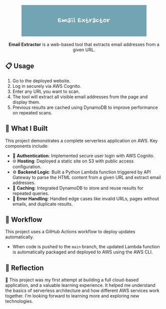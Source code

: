 <p align="center">
  <img src="website/Images/Email_Extractor.png" width="400"/>
</p>

<p align="center">
  <b>Email Extractor</b> is a web-based tool that extracts email addresses from a given URL.
</p> 

## 📋 Usage 

1. Go to the deployed website.
2. Log in securely via AWS Cognito.
3. Enter any URL you want to scan.
4. The tool will extract all visible email addresses from the page and display them.
5. Previous results are cached using DynamoDB to improve performance on repeated scans.

## 💼 What I Built  
This project demonstrates a complete serverless application on AWS. Key components include:

- 🔐 **Authentication**: Implemented secure user login with AWS Cognito.
- 🌐 **Hosting**: Deployed a static site on S3 with public access configuration.
- ⚙️ **Backend Logic**: Built a Python Lambda function triggered by API Gateway to parse the HTML content from a given URL and extract email addresses.
- 🧠 **Caching**: Integrated DynamoDB to store and reuse results for repeated queries.
- 🧪 **Error Handling**: Handled edge cases like invalid URLs, pages without emails, and duplicate results.  

## 🔄 Workflow  

This project uses a GitHub Actions workflow to deploy updates automatically.

- When code is pushed to the `main` branch, the updated Lambda function is automatically packaged and deployed to AWS using the AWS CLI.
  
## 🌱 Reflection

🌼 This project was my first attempt at building a full cloud-based application, and a valuable learning experience.
It helped me understand the basics of serverless architecture and how different AWS services work together.
I'm looking forward to learning more and exploring new technologies.

